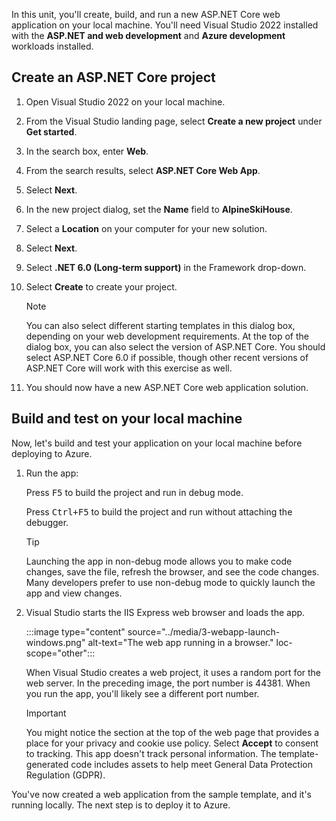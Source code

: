 In this unit, you'll create, build, and run a new ASP.NET Core web application on your local machine. You'll need Visual Studio 2022 installed with the **ASP.NET and web development** and **Azure development** workloads installed.

## Create an ASP.NET Core project

1. Open Visual Studio 2022 on your local machine.

1. From the Visual Studio landing page, select **Create a new project** under **Get started**.

1. In the search box, enter **Web**.

1. From the search results, select **ASP.NET Core Web App**.

1. Select **Next**.

1. In the new project dialog, set the **Name** field to **AlpineSkiHouse**.

1. Select a **Location** on your computer for your new solution.

1. Select **Next**.

1. Select **.NET 6.0 (Long-term support)** in the Framework drop-down.

1. Select **Create** to create your project.

    > [!NOTE]
    > You can also select different starting templates in this dialog box, depending on your web development requirements. At the top of the dialog box, you can also select the version of ASP.NET Core. You should select ASP.NET Core 6.0 if possible, though other recent versions of ASP.NET Core will work with this exercise as well.

1. You should now have a new ASP.NET Core web application solution.

## Build and test on your local machine

Now, let's build and test your application on your local machine before deploying to Azure.

1. Run the app:

    Press <kbd>F5</kbd> to build the project and run in debug mode.

    Press <kbd>Ctrl+F5</kbd> to build the project and run without attaching the debugger.

    > [!TIP]
    > Launching the app in non-debug mode allows you to make code changes, save the file, refresh the browser, and see the code changes. Many developers prefer to use non-debug mode to quickly launch the app and view changes.

1. Visual Studio starts the IIS Express web browser and loads the app.

    :::image type="content" source="../media/3-webapp-launch-windows.png" alt-text="The web app running in a browser." loc-scope="other":::

    When Visual Studio creates a web project, it uses a random port for the web server. In the preceding image, the port number is 44381. When you run the app, you'll likely see a different port number.

    > [!IMPORTANT]
    > You might notice the section at the top of the web page that provides a place for your privacy and cookie use policy. Select **Accept** to consent to tracking. This app doesn't track personal information. The template-generated code includes assets to help meet General Data Protection Regulation (GDPR).

You've now created a web application from the sample template, and it's running locally. The next step is to deploy it to Azure.
